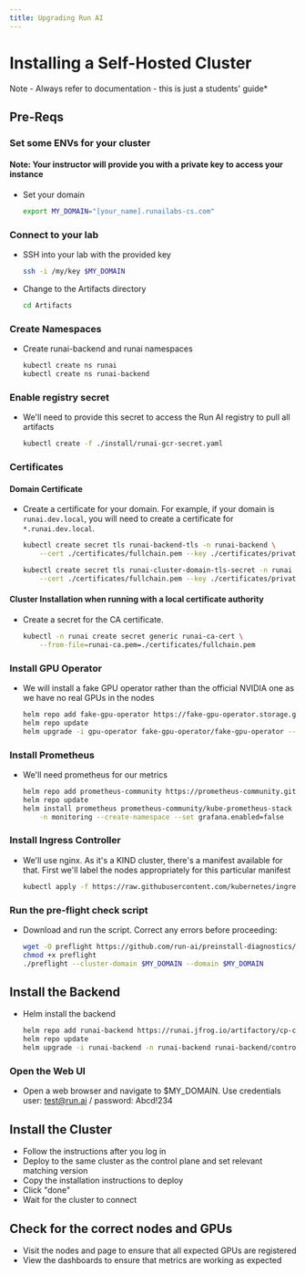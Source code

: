 ```yaml
---
title: Upgrading Run AI
---
```


# Installing a Self-Hosted Cluster

Note - Always refer to documentation - this is just a students' guide*

## Pre-Reqs

### Set some ENVs for your cluster

#### Note: Your instructor will provide you with a private key to access your instance

- Set your domain

    ```bash
    export MY_DOMAIN="[your_name].runailabs-cs.com"
    ```

### Connect to your lab

- SSH into your lab with the provided key

    ```bash
    ssh -i /my/key $MY_DOMAIN
    ```

- Change to the Artifacts directory

    ```bash
    cd Artifacts
    ```



### Create Namespaces

- Create runai-backend and runai namespaces

    ```bash
    kubectl create ns runai
    kubectl create ns runai-backend
    ```

### Enable registry secret

- We'll need to provide this secret to access the Run AI registry to pull all artifacts

    ```bash
    kubectl create -f ./install/runai-gcr-secret.yaml
    ```

### Certificates

#### Domain Certificate

- Create a certificate for your domain. For example, if your domain is `runai.dev.local`, you will need to create a certificate for `*.runai.dev.local`.
  
    ```bash
    kubectl create secret tls runai-backend-tls -n runai-backend \
        --cert ./certificates/fullchain.pem --key ./certificates/private.pem
    
    kubectl create secret tls runai-cluster-domain-tls-secret -n runai \
        --cert ./certificates/fullchain.pem --key ./certificates/private.pem
    ```

#### Cluster Installation when running with a local certificate authority

- Create a secret for the CA certificate.
  
    ```bash
    kubectl -n runai create secret generic runai-ca-cert \
        --from-file=runai-ca.pem=./certificates/fullchain.pem
    ```

### Install GPU Operator

- We will install a fake GPU operator rather than the official NVIDIA one as we have no real GPUs in the nodes

    ```bash
    helm repo add fake-gpu-operator https://fake-gpu-operator.storage.googleapis.com
    helm repo update
    helm upgrade -i gpu-operator fake-gpu-operator/fake-gpu-operator --namespace gpu-operator --create-namespace  --version 0.0.42
    ```

### Install Prometheus

- We'll need prometheus for our metrics

    ```bash
    helm repo add prometheus-community https://prometheus-community.github.io/helm-charts
    helm repo update
    helm install prometheus prometheus-community/kube-prometheus-stack \
        -n monitoring --create-namespace --set grafana.enabled=false
    ```

### Install Ingress Controller

- We'll use nginx. As it's a KIND cluster, there's a manifest available for that. First we'll label the nodes appropriately for this particular manifest

    ```bash
    kubectl apply -f https://raw.githubusercontent.com/kubernetes/ingress-nginx/main/deploy/static/provider/kind/deploy.yaml
    ```

### Run the pre-flight check script

- Download and run the script. Correct any errors before proceeding:

    ```bash
    wget -O preflight https://github.com/run-ai/preinstall-diagnostics/releases/download/v2.16.19/preinstall-diagnostics-linux-amd64
    chmod +x preflight
    ./preflight --cluster-domain $MY_DOMAIN --domain $MY_DOMAIN
    ```

## Install the Backend

- Helm install the backend

    ```bash
    helm repo add runai-backend https://runai.jfrog.io/artifactory/cp-charts-prod
    helm repo update
    helm upgrade -i runai-backend -n runai-backend runai-backend/control-plane --version "~2.20" --set global.domain=$MY_DOMAIN
    ```

### Open the Web UI

- Open a web browser and navigate to $MY_DOMAIN. Use credentials user: test@run.ai / password: Abcd!234

## Install the Cluster

- Follow the instructions after you log in
- Deploy to the same cluster as the control plane and set relevant matching version
- Copy the installation instructions to deploy
- Click "done"
- Wait for the cluster to connect

## Check for the correct nodes and GPUs

- Visit the nodes and page to ensure that all expected GPUs are registered
- View the dashboards to ensure that metrics are working as expected